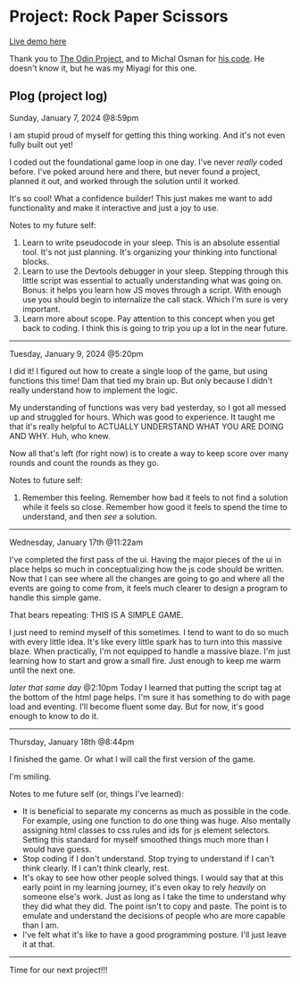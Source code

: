 # Project: Rock Paper Scissors

[Live demo here](https://rfloarea.github.io/rock-paper-scissors/)

Thank you to [The Odin Project](https://github.com/TheOdinProject), and to Michal Osman for [his code](https://michalosman.github.io/rock-paper-scissors/). He doesn't know it, but he was my Miyagi for this one.

## Plog (project log)

Sunday, January 7, 2024 @8:59pm

I am stupid proud of myself for getting this thing working. And it's not even fully built out yet!

I coded out the foundational game loop in one day. I've never *really* coded before. I've poked around here and there, but never found a project, planned it out, and worked through the solution until it worked.

It's so cool! What a confidence builder! This just makes me want to add functionality and make it interactive and just a joy to use.

Notes to my future self:
1. Learn to write pseudocode in your sleep. This is an absolute essential tool. It's not just planning. It's organizing your thinking into functional blocks. 
2. Learn to use the Devtools debugger in your sleep. Stepping through this little script was essential to actually understanding what was going on.
    Bonus: it helps you learn how JS moves through a script. With enough use you should begin to internalize the call stack. Which I'm sure is very important.
3. Learn more about scope. Pay attention to this concept when you get back to coding. I think this is going to trip you up a lot in the near future.

---

Tuesday, January 9, 2024 @5:20pm

I did it! I figured out how to create a single loop of the game, but using functions this time! Dam that tied my brain up. But only because I didn't really understand how to implement the logic.

My understanding of functions was very bad yesterday, so I got all messed up and struggled for hours. Which was good to experience. It taught me that it's really helpful to ACTUALLY UNDERSTAND WHAT YOU ARE DOING AND WHY. Huh, who knew.

Now all that's left (for right now) is to create a way to keep score over many rounds and count the rounds as they go.

Notes to future self:
1. Remember this feeling. Remember how bad it feels to not find a solution while it feels so close. Remember how good it feels to spend the time to understand, and then *see* a solution.

---

Wednesday, January 17th @11:22am

I've completed the first pass of the ui. Having the major pieces of the ui in place helps so much in conceptualizing how the js code should be written. Now that I can see where all the changes are going to go and where all the events are going to come from, it feels much clearer to design a program to handle this simple game.

That bears repeating: THIS IS A SIMPLE GAME.

I just need to remind myself of this sometimes. I tend to want to do so much with every little idea. It's like every little spark has to turn into this massive blaze. When practically, I'm not equipped to handle a massive blaze. I'm just learning how to start and grow a small fire. Just enough to keep me warm until the next one.

*later that same day* @2:10pm
Today I learned that putting the script tag at the bottom of the html page helps. I'm sure it has something to do with page load and eventing. I'll become fluent some day. But for now, it's good enough to know to do it.

---

Thursday, January 18th @8:44pm

I finished the game. Or what I will call the first version of the game.

I'm smiling.

Notes to me future self (or, things I've learned):
- It is beneficial to separate my concerns as much as possible in the code. For example, using one function to do one thing was huge. Also mentally assigning html classes to css rules and ids for js element selectors. Setting this standard for myself smoothed things much more than I would have guess.
- Stop coding if I don't understand. Stop trying to understand if I can't think clearly. If I can't think clearly, rest.
- It's okay to see how other people solved things. I would say that at this early point in my learning journey, it's even okay to rely *heavily* on someone else's work. Just as long as I take the time to understand why they did what they did. The point isn't to copy and paste. The point is to emulate and understand the decisions of people who are more capable than I am.
- I've felt what it's like to have a good programming posture. I'll just leave it at that.

---

Time for our next project!!!